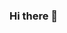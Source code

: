 ### Hi there 👋

<!--
**foundanerror/foundanerror** is a ✨ _special_ ✨ repository because its `README.md` (this file) appears on your GitHub profile.

[![Anurag's GitHub stats](https://github-readme-stats.vercel.app/api?username=foundanerror)](https://github.com/anuraghazra/github-readme-stats)

